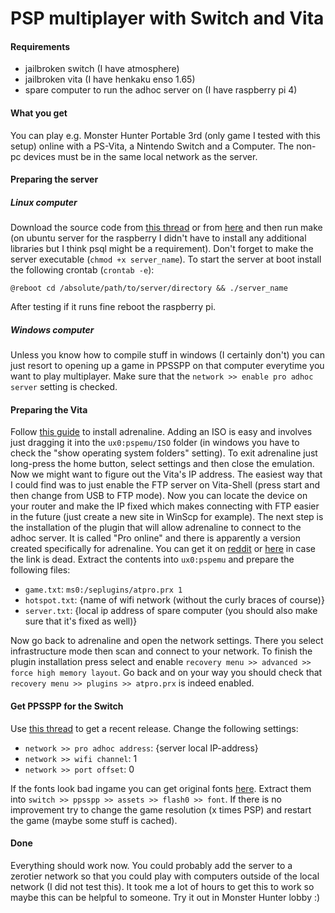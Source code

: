 # PSP multiplayer with Switch and Vita
#### Requirements
- jailbroken switch (I have atmosphere)
- jailbroken vita (I have henkaku enso 1.65)
- spare computer to run the adhoc server on (I have raspberry pi 4)
#### What you get
You can play e.g. Monster Hunter Portable 3rd (only game I tested with this setup) online
with a PS-Vita, a Nintendo Switch and a Computer. The non-pc devices must be in the same
local network as the server.
#### Preparing the server
##### Linux computer
Download the source code from [this thread](https://forums.ppsspp.org/showthread.php?tid=25024) or from 
[here](vita-switch-multiplayer/adhoc-server.7z) and then run make (on ubuntu server for the raspberry I didn't have to install any
additional libraries but I think psql might be a requirement). Don't forget to make the server executable (`chmod +x server_name`).
To start the server at boot install the following crontab (`crontab -e`):
```
@reboot cd /absolute/path/to/server/directory && ./server_name
```
After testing if it runs fine reboot the raspberry pi.
##### Windows computer
Unless you know how to compile stuff in windows (I certainly don't) you can just resort to opening up a game in PPSSPP
on that computer everytime you want to play multiplayer. Make sure that the `network >> enable pro adhoc server` setting is checked.

#### Preparing the Vita
Follow [this guide](https://vita.hacks.guide/adrenaline.html) to install adrenaline. Adding an ISO is easy and involves just dragging it into the
`ux0:pspemu/ISO` folder (in windows you have to check the "show operating system folders" setting).
To exit adrenaline just long-press the home button, select settings and then close the emulation.
Now we might want to figure out the Vita's IP address. The easiest way that I could find was to just enable the FTP server on Vita-Shell
(press start and then change from USB to FTP mode). Now you can locate the device on your router and make the IP fixed which makes connecting
with FTP easier in the future (just create a new site in WinScp for example). The next step is the installation of the plugin that will allow
adrenaline to connect to the adhoc server. It is called "Pro online" and there is apparently a version created specifically for adrenaline.
You can get it on [reddit](https://www.reddit.com/r/vitahacks/comments/ixn9bk/psa_we_have_a_working_pro_online_client_for/) or
[here](vita-switch-multiplayer/pro-online.7z) in case the link is dead. Extract the contents into `ux0:pspemu` and prepare the following files:

- `game.txt`: `ms0:/seplugins/atpro.prx 1` 
- `hotspot.txt`: {name of wifi network (without the curly braces of course)}
- `server.txt`: {local ip address of spare computer (you should also make sure that it's fixed as well)}

Now go back to adrenaline and open the network settings. There you select infrastructure mode then scan and connect to your network.
To finish the plugin installation press select and enable `recovery menu >> advanced >> force high memory layout`. Go back and on your
way you should check that `recovery menu >> plugins >> atpro.prx` is indeed enabled.
#### Get PPSSPP for the Switch
Use [this thread](https://gbatemp.net/threads/ppsspp-switch-beta-release.535468/page-57#post-10189409) to get a recent release.
Change the following settings:

- `network >> pro adhoc address`: {server local IP-address}
- `network >> wifi channel`: 1
- `network >> port offset`: 0

If the fonts look bad ingame you can get original fonts [here](vita-switch-multiplayer/font.7z). Extract them into
`switch >> ppsspp >> assets >> flash0 >> font`. If there is no improvement try to change the game resolution (x times PSP)
and restart the game (maybe some stuff is cached).

#### Done
Everything should work now. You could probably add the server to a zerotier network
so that you could play with computers outside of the local network (I did not test this). 
It took me a lot of hours to get this to work so maybe this can be helpful to someone.
Try it out in Monster Hunter lobby :)
